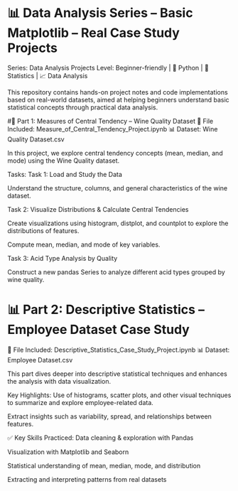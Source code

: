 # 📊 Data Analysis Series – Basic Matplotlib – Real Case Study Projects
Series: Data Analysis Projects
Level: Beginner-friendly | 📁 Python | 🧮 Statistics | 📈 Data Analysis

This repository contains hands-on project notes and code implementations based on real-world datasets, aimed at helping beginners understand basic statistical concepts through practical data analysis.

#🧩 Part 1: Measures of Central Tendency – Wine Quality Dataset
📂 File Included: Measure_of_Central_Tendency_Project.ipynb
📊 Dataset: Wine Quality Dataset.csv

In this project, we explore central tendency concepts (mean, median, and mode) using the Wine Quality dataset.

Tasks:
Task 1: Load and Study the Data

Understand the structure, columns, and general characteristics of the wine dataset.

Task 2: Visualize Distributions & Calculate Central Tendencies

Create visualizations using histogram, distplot, and countplot to explore the distributions of features.

Compute mean, median, and mode of key variables.

Task 3: Acid Type Analysis by Quality

Construct a new pandas Series to analyze different acid types grouped by wine quality.

# 📊 Part 2: Descriptive Statistics – Employee Dataset Case Study
📂 File Included: Descriptive_Statistics_Case_Study_Project.ipynb
📊 Dataset: Employee Dataset.csv

This part dives deeper into descriptive statistical techniques and enhances the analysis with data visualization.

Key Highlights:
Use of histograms, scatter plots, and other visual techniques to summarize and explore employee-related data.

Extract insights such as variability, spread, and relationships between features.

✅ Key Skills Practiced:
Data cleaning & exploration with Pandas

Visualization with Matplotlib and Seaborn

Statistical understanding of mean, median, mode, and distribution

Extracting and interpreting patterns from real datasets

